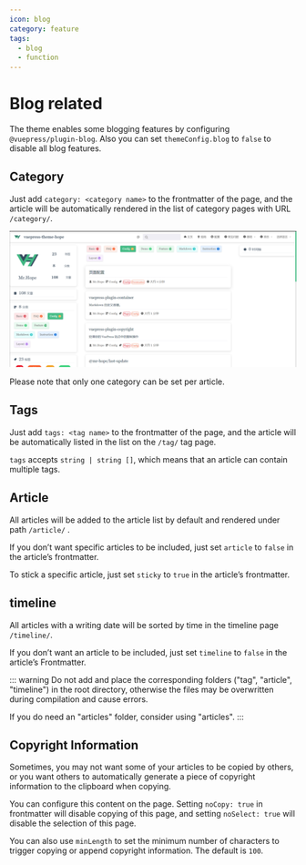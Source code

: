 ```yaml
---
icon: blog
category: feature
tags:
  - blog
  - function
---
```


# Blog related

The theme enables some blogging features by configuring `@vuepress/plugin-blog`. Also you can set `themeConfig.blog` to `false` to disable all blog features.

## Category

Just add `category: <category name>` to the frontmatter of the page, and the article will be automatically rendered in the list of category pages with URL `/category/`.

![Category](./assets/category.png)

Please note that only one category can be set per article.

## Tags

Just add `tags: <tag name>` to the frontmatter of the page, and the article will be automatically listed in the list on the `/tag/` tag page.

`tags` accepts `string | string []`, which means that an article can contain multiple tags.

## Article

All articles will be added to the article list by default and rendered under path `/article/` .

If you don’t want specific articles to be included, just set `article` to `false` in the article’s frontmatter.

To stick a specific article, just set `sticky` to `true` in the article’s frontmatter.

## timeline

All articles with a writing date will be sorted by time in the timeline page `/timeline/`.

If you don’t want an article to be included, just set `timeline` to `false` in the article’s Frontmatter.

::: warning
Do not add and place the corresponding folders ("tag", "article", "timeline") in the root directory, otherwise the files may be overwritten during compilation and cause errors.

If you do need an "articles" folder, consider using "articles".
:::

## Copyright Information

Sometimes, you may not want some of your articles to be copied by others, or you want others to automatically generate a piece of copyright information to the clipboard when copying.

You can configure this content on the page. Setting `noCopy: true` in frontmatter will disable copying of this page, and setting `noSelect: true` will disable the selection of this page.

You can also use `minLength` to set the minimum number of characters to trigger copying or append copyright information. The default is `100`.
